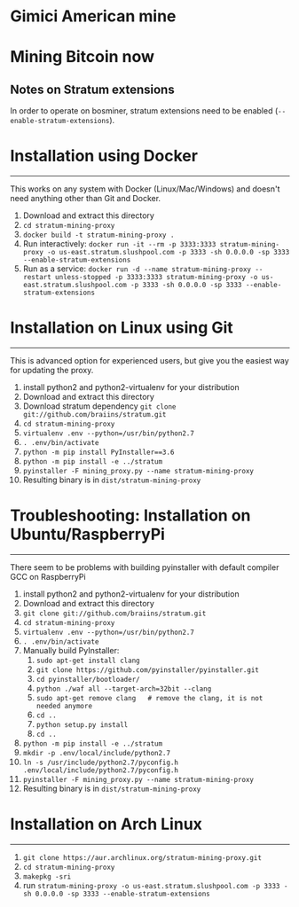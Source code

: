 # Gimici American mine

Mining Bitcoin now
====================
Notes on Stratum extensions
-------------------------------

In order to operate on bosminer, stratum extensions need to be enabled (`--enable-stratum-extensions`).

# Installation using Docker
-------------------------------
This works on any system with Docker (Linux/Mac/Windows) and doesn't need anything other than Git and Docker.

1. Download and extract this directory
1. `cd stratum-mining-proxy`
1. `docker build -t stratum-mining-proxy .`
1. Run interactively: `docker run -it --rm -p 3333:3333 stratum-mining-proxy -o us-east.stratum.slushpool.com -p 3333 -sh 0.0.0.0 -sp 3333 --enable-stratum-extensions`
1. Run as a service: `docker run -d --name stratum-mining-proxy --restart unless-stopped -p 3333:3333 stratum-mining-proxy -o us-east.stratum.slushpool.com -p 3333 -sh 0.0.0.0 -sp 3333 --enable-stratum-extensions`

# Installation on Linux using Git
-------------------------------
This is advanced option for experienced users, but give you the easiest way for updating the proxy.

1. install python2 and python2-virtualenv for your distribution
1. Download and extract this directory
1. Download stratum dependency `git clone git://github.com/braiins/stratum.git`
1. `cd stratum-mining-proxy`
1. `virtualenv .env --python=/usr/bin/python2.7`
1. `. .env/bin/activate`
1. `python -m pip install PyInstaller==3.6`
1. `python -m pip install -e ../stratum`
1. `pyinstaller -F mining_proxy.py --name stratum-mining-proxy`
1. Resulting binary is in `dist/stratum-mining-proxy`

# Troubleshooting: Installation on Ubuntu/RaspberryPi
-------------------------------
There seem to be problems with building pyinstaller with default compiler GCC on RaspberryPi

1. install python2 and python2-virtualenv for your distribution
1. Download and extract this directory
1. `git clone git://github.com/braiins/stratum.git`
1. `cd stratum-mining-proxy`
1. `virtualenv .env --python=/usr/bin/python2.7`
1. `. .env/bin/activate`
1. Manually build PyInstaller:
    1. `sudo apt-get install clang`
    1. `git clone https://github.com/pyinstaller/pyinstaller.git`
    1. `cd pyinstaller/bootloader/`
    1. `python ./waf all --target-arch=32bit --clang`
    1. `sudo apt-get remove clang   # remove the clang, it is not needed anymore`
    1. `cd ..`
    1. `python setup.py install`
    1. `cd ..`
1. `python -m pip install -e ../stratum`
1. `mkdir -p .env/local/include/python2.7`
1. `ln -s /usr/include/python2.7/pyconfig.h .env/local/include/python2.7/pyconfig.h`
1. `pyinstaller -F mining_proxy.py --name stratum-mining-proxy`
1. Resulting binary is in `dist/stratum-mining-proxy`

# Installation on Arch Linux
--------------------------
1. `git clone https://aur.archlinux.org/stratum-mining-proxy.git`
1. `cd stratum-mining-proxy`
1. `makepkg -sri`
1. run `stratum-mining-proxy -o us-east.stratum.slushpool.com -p 3333 -sh 0.0.0.0 -sp 3333 --enable-stratum-extensions`

